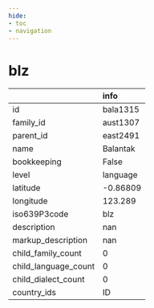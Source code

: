 ```yaml
---
hide:
- toc
- navigation
---
```

# blz
|                      | info     |
|:---------------------|:---------|
| id                   | bala1315 |
| family_id            | aust1307 |
| parent_id            | east2491 |
| name                 | Balantak |
| bookkeeping          | False    |
| level                | language |
| latitude             | -0.86809 |
| longitude            | 123.289  |
| iso639P3code         | blz      |
| description          | nan      |
| markup_description   | nan      |
| child_family_count   | 0        |
| child_language_count | 0        |
| child_dialect_count  | 0        |
| country_ids          | ID       |